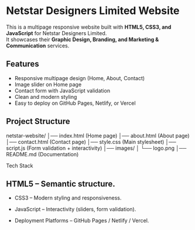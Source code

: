 # Netstar Designers Limited Website

This is a multipage responsive website built with **HTML5, CSS3, and JavaScript** for Netstar Designers Limited.  
It showcases their **Graphic Design, Branding, and Marketing & Communication** services.

## Features
- Responsive multipage design (Home, About, Contact)
- Image slider on Home page
- Contact form with JavaScript validation
- Clean and modern styling
- Easy to deploy on GitHub Pages, Netlify, or Vercel

## Project Structure
netstar-website/
│── index.html        (Home page)
│── about.html        (About page)
│── contact.html      (Contact page)
│── style.css         (Main stylesheet)
│── script.js         (Form validation + interactivity)
│── images/
│    └── logo.png
│── README.md         (Documentation)

Tech Stack

## HTML5 – Semantic structure.

- CSS3 – Modern styling and responsiveness.

- JavaScript  – Interactivity (sliders, form validation).

- Deployment Platforms – GitHub Pages / Netlify / Vercel.

